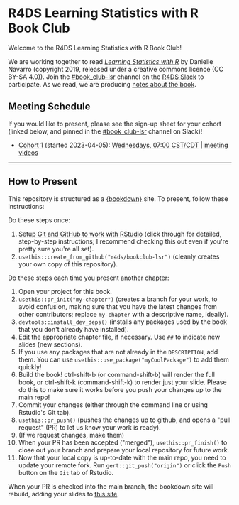 # R4DS Learning Statistics with R Book Club

Welcome to the R4DS Learning Statistics with R Book Club!

We are working together to read [_Learning Statistics with R_](https://learningstatisticswithr.com/) by Danielle Navarro (copyright 2019, released under a creative commons licence (CC BY-SA 4.0)).
Join the [#book_club-lsr](https://rfordatascience.slack.com/archives/C04FDL1HV7B) channel on the [R4DS Slack](https://r4ds.io/join) to participate.
As we read, we are producing [notes about the book](https://r4ds.io/lsr).

## Meeting Schedule

If you would like to present, please see the sign-up sheet for your cohort (linked below, and pinned in the [#book_club-lsr](https://rfordatascience.slack.com/archives/C04FDL1HV7B) channel on Slack)!

- [Cohort 1](https://docs.google.com/spreadsheets/d/1wUN-kBK83rWKXfJ1ubklXWtRCMEau8T4tAlWAGW8b6g/edit?usp=sharing) (started 2023-04-05): [Wednesdays, 07:00 CST/CDT](https://www.timeanddate.com/worldclock/converter.html?iso=20230405T120000&p1=24&p2=1440&p3=44) | [meeting videos](https://www.youtube.com/playlist?list=PL3x6DOfs2NGiuZtoxH4AMSs1ipevg0YFH)

<hr>


## How to Present

This repository is structured as a [{bookdown}](https://CRAN.R-project.org/package=bookdown) site.
To present, follow these instructions:

Do these steps once:

1. [Setup Git and GitHub to work with RStudio](https://github.com/r4ds/bookclub-setup) (click through for detailed, step-by-step instructions; I recommend checking this out even if you're pretty sure you're all set).
2. `usethis::create_from_github("r4ds/bookclub-lsr")` (cleanly creates your own copy of this repository).

Do these steps each time you present another chapter:

1. Open your project for this book.
2. `usethis::pr_init("my-chapter")` (creates a branch for your work, to avoid confusion, making sure that you have the latest changes from other contributors; replace `my-chapter` with a descriptive name, ideally).
3. `devtools::install_dev_deps()` (installs any packages used by the book that you don't already have installed).
4. Edit the appropriate chapter file, if necessary. Use `##` to indicate new slides (new sections).
5. If you use any packages that are not already in the `DESCRIPTION`, add them. You can use `usethis::use_package("myCoolPackage")` to add them quickly!
6. Build the book! ctrl-shift-b (or command-shift-b) will render the full book, or ctrl-shift-k (command-shift-k) to render just your slide. Please do this to make sure it works before you push your changes up to the main repo!
7. Commit your changes (either through the command line or using Rstudio's Git tab).
8. `usethis::pr_push()` (pushes the changes up to github, and opens a "pull request" (PR) to let us know your work is ready).
9. (If we request changes, make them)
10. When your PR has been accepted ("merged"), `usethis::pr_finish()` to close out your branch and prepare your local repository for future work.
11. Now that your local copy is up-to-date with the main repo, you need to update your remote fork. Run `gert::git_push("origin")` or click the `Push` button on the `Git` tab of Rstudio.

When your PR is checked into the main branch, the bookdown site will rebuild, adding your slides to [this site](https://r4ds.io/lsr).
